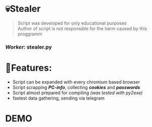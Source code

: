 # 💀Stealer
> Script was developed for only educational purposes \
> Author of script is not responsible for the harm caused by this proggramm
### _Worker:_ stealer.py

# 👑Features: 
- Script can be expanded with every chromium based browser
- Script scrapping ___PC-info___, collecting ___cookies___ and ___passwords___
- Script almost prepared for compiling _(was tested with py2exe)_
- fastest data gathering, sending via telegram

# DEMO

